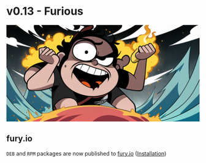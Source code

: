 # v0.13 - Furious

![](./v0.13/banner.png)

## fury.io

`DEB` and `RPM` packages are now published to [fury.io](https://rsteube.fury.site/) ([Installation](https://carapace-sh.github.io/carapace-bin/installation.html))
